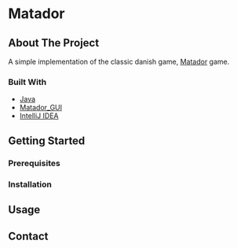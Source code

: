 # Matador

## About The Project

A simple implementation of the classic danish game, [Matador](https://da.wikipedia.org/wiki/Matador_(br%C3%A6tspil)) game. 

### Built With

* [Java](https://docs.oracle.com/en/java/javase/15/docs/api/index.html)
* [Matador_GUI](https://github.com/diplomit-dtu/Matador_GUI)
* [IntelliJ IDEA](https://www.jetbrains.com/idea/)

## Getting Started

### Prerequisites

### Installation

## Usage
## Contact
